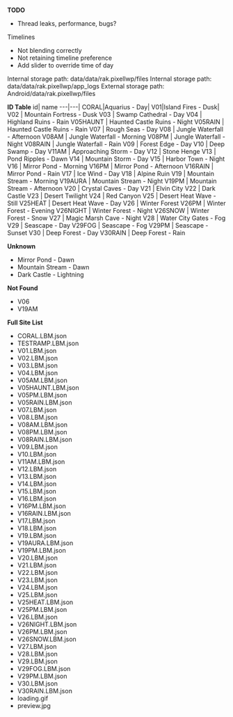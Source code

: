 **TODO**
* Thread leaks, performance, bugs?

Timelines
* Not blending correctly
* Not retaining timeline preference
* Add slider to override time of day

Internal storage path: data/data/rak.pixellwp/files
Internal storage path: data/data/rak.pixellwp/app_logs
External storage path: Android/data/rak.pixellwp/files


**ID Table**
id| name
---|---|
CORAL|Aquarius - Day|
V01|Island Fires - Dusk|
V02 | Mountain Fortress - Dusk
V03 | Swamp Cathedral - Day
V04 | Highland Ruins - Rain
V05HAUNT | Haunted Castle Ruins - Night
V05RAIN | Haunted Castle Ruins - Rain
V07 | Rough Seas - Day
V08 | Jungle Waterfall - Afternoon
V08AM | Jungle Waterfall - Morning
V08PM | Jungle Waterfall - Night
V08RAIN | Jungle Waterfall - Rain
V09 | Forest Edge - Day
V10 | Deep Swamp - Day
V11AM | Approaching Storm - Day
V12 | Stone Henge
V13 | Pond Ripples - Dawn
V14 | Mountain Storm - Day
V15 | Harbor Town - Night
V16 | Mirror Pond - Morning
V16PM | Mirror Pond - Afternoon
V16RAIN | Mirror Pond - Rain
V17 | Ice Wind - Day
V18 | Alpine Ruin
V19 | Mountain Stream - Morning
V19AURA | Mountain Stream - Night
V19PM | Mountain Stream - Afternoon
V20 | Crystal Caves - Day
V21 | Elvin City
V22 | Dark Castle
V23 | Desert Twilight
V24 | Red Canyon
V25 | Desert Heat Wave - Still
V25HEAT | Desert Heat Wave - Day
V26 | Winter Forest
V26PM | Winter Forest - Evening
V26NIGHT | Winter Forest - Night
V26SNOW | Winter Forest - Snow
V27 | Magic Marsh Cave - Night
V28 | Water City Gates - Fog
V29 | Seascape - Day
V29FOG | Seascape - Fog
V29PM | Seascape - Sunset
V30 | Deep Forest - Day
V30RAIN | Deep Forest - Rain


**Unknown**
* Mirror Pond - Dawn
* Mountain Stream - Dawn
* Dark Castle - Lightning

**Not Found**
* V06
* V19AM


**Full Site List**
* CORAL.LBM.json
* TESTRAMP.LBM.json
* V01.LBM.json
* V02.LBM.json
* V03.LBM.json
* V04.LBM.json
* V05AM.LBM.json
* V05HAUNT.LBM.json
* V05PM.LBM.json
* V05RAIN.LBM.json
* V07.LBM.json
* V08.LBM.json
* V08AM.LBM.json
* V08PM.LBM.json
* V08RAIN.LBM.json
* V09.LBM.json
* V10.LBM.json
* V11AM.LBM.json
* V12.LBM.json
* V13.LBM.json
* V14.LBM.json
* V15.LBM.json
* V16.LBM.json
* V16PM.LBM.json
* V16RAIN.LBM.json
* V17.LBM.json
* V18.LBM.json
* V19.LBM.json
* V19AURA.LBM.json
* V19PM.LBM.json
* V20.LBM.json
* V21.LBM.json
* V22.LBM.json
* V23.LBM.json
* V24.LBM.json
* V25.LBM.json
* V25HEAT.LBM.json
* V25PM.LBM.json
* V26.LBM.json
* V26NIGHT.LBM.json
* V26PM.LBM.json
* V26SNOW.LBM.json
* V27.LBM.json
* V28.LBM.json
* V29.LBM.json
* V29FOG.LBM.json
* V29PM.LBM.json
* V30.LBM.json
* V30RAIN.LBM.json
* loading.gif
* preview.jpg

